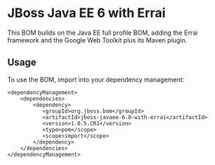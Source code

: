 JBoss Java EE 6 with Errai
==========================

This BOM builds on the Java EE full profile BOM, adding the Errai framework and the Google Web Toolkit plus its Maven plugin.
 
Usage
-----

To use the BOM, import into your dependency management:

    <dependencyManagement>
        <dependencies>
            <dependency>
               <groupId>org.jboss.bom</groupId>
               <artifactId>jboss-javaee-6.0-with-errai</artifactId>
               <version>1.0.5.CR1</version>
               <type>pom</scope>
               <scope>import</scope>
            </dependency>
        </dependencies>
    </dependencyManagement>
